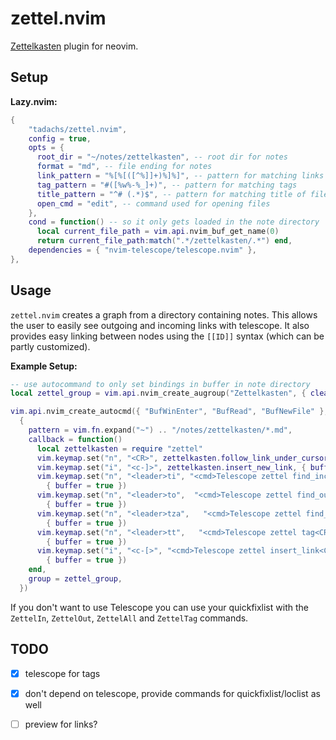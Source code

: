 # zettel.nvim

[Zettelkasten](https://de.wikipedia.org/wiki/Zettelkasten) plugin for neovim.

## Setup

**Lazy.nvim:**
```lua
{
    "tadachs/zettel.nvim",
    config = true,
    opts = {
      root_dir = "~/notes/zettelkasten", -- root dir for notes
      format = "md", -- file ending for notes
      link_pattern = "%[%[([^%]]+)%]%]", -- pattern for matching links
      tag_pattern = "#([%w%-%_]+)", -- pattern for matching tags
      title_pattern = "^# (.*)$", -- pattern for matching title of file
      open_cmd = "edit", -- command used for opening files
    },
    cond = function() -- so it only gets loaded in the note directory
      local current_file_path = vim.api.nvim_buf_get_name(0)
      return current_file_path:match(".*/zettelkasten/.*") end,
    dependencies = { "nvim-telescope/telescope.nvim" },
},
```


## Usage
`zettel.nvim` creates a graph from a directory containing notes. This allows
the user to easily see outgoing and incoming links with telescope. It also
provides easy linking between nodes using the `[[ID]]` syntax (which can be
partly customized).

**Example Setup:**
```lua
-- use autocommand to only set bindings in buffer in note directory
local zettel_group = vim.api.nvim_create_augroup("Zettelkasten", { clear = true })

vim.api.nvim_create_autocmd({ "BufWinEnter", "BufRead", "BufNewFile" },
  {
    pattern = vim.fn.expand("~") .. "/notes/zettelkasten/*.md",
    callback = function()
      local zettelkasten = require "zettel"
      vim.keymap.set("n", "<CR>", zettelkasten.follow_link_under_cursor, { buffer = true })
      vim.keymap.set("i", "<c-]>", zettelkasten.insert_new_link, { buffer = true })
      vim.keymap.set("n", "<leader>ti", "<cmd>Telescope zettel find_incoming<CR>",
        { buffer = true })
      vim.keymap.set("n", "<leader>to",  "<cmd>Telescope zettel find_outgoing<CR>",
        { buffer = true })
      vim.keymap.set("n", "<leader>tza",   "<cmd>Telescope zettel find_all<CR>",
        { buffer = true })
      vim.keymap.set("n", "<leader>tt",   "<cmd>Telescope zettel tag<CR>",
        { buffer = true })
      vim.keymap.set("i", "<c-[>", "<cmd>Telescope zettel insert_link<CR>",
        { buffer = true })
    end,
    group = zettel_group,
  })
```

If you don't want to use Telescope you can use your quickfixlist with the
`ZettelIn`, `ZettelOut`, `ZettelAll` and `ZettelTag` commands.

## TODO

- [x] telescope for tags
- [x] don't depend on telescope, provide commands for quickfixlist/loclist as well
- [ ] preview for links?

